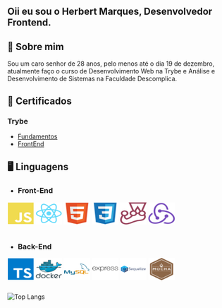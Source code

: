 ## Oii eu sou o Herbert Marques, Desenvolvedor Frontend.

## 💬 Sobre mim 

Sou um caro senhor de 28 anos, pelo menos até o dia 19 de dezembro, atualmente faço o curso de Desenvolvimento Web na Trybe e Análise e Desenvolvimento de Sistemas na Faculdade Descomplica. 
 
 ## 🌱 Certificados

### **Trybe**
* [Fundamentos](https://www.credential.net/5ed316ba-5054-45be-8949-d9d6ab6ecbbb#gs.3fsdcc)
* [FrontEnd](https://www.credential.net/5cf890d0-3468-49a6-85e7-3a5209d765c9#gs.3fsduo)

## 🖥️ Linguagens

* ### **Front-End**
<div style="display: inline_block">
  <img align="center" alt="Hebert-Js" height="50" width="60" src="https://raw.githubusercontent.com/devicons/devicon/master/icons/javascript/javascript-plain.svg">
  <img align="center" alt="Hebert-React" height="50" width="60" src="https://raw.githubusercontent.com/devicons/devicon/master/icons/react/react-original.svg">
  <img align="center" alt="Hebert-HTML" height="50" width="60" src="https://raw.githubusercontent.com/devicons/devicon/master/icons/html5/html5-original.svg">
  <img align="center" alt="Hebert-CSS" height="50" width="60" src="https://raw.githubusercontent.com/devicons/devicon/master/icons/css3/css3-original.svg">
  <img align="center" alt="Hebert-Jest" height="50" width="60" src="https://raw.githubusercontent.com/devicons/devicon/master/icons/jest/jest-plain.svg">
   <img align="center" alt="Hebert-Redux" height="50" width="60" src="https://raw.githubusercontent.com/devicons/devicon/master/icons/redux/redux-original.svg">
</div><br>


* ### **Back-End**
<div style='display: inline_block'>
  <img align="center" alt="Hebert-Ts" height="50" width="60" src="https://raw.githubusercontent.com/devicons/devicon/master/icons/typescript/typescript-plain.svg">
  <img align="center" alt="Hebert-Docker" height="50" width="60" src="https://raw.githubusercontent.com/devicons/devicon/master/icons/docker/docker-original-wordmark.svg">
  <img align="center" alt="Hebert-MySQL" height="50" width="60" src="https://raw.githubusercontent.com/devicons/devicon/master/icons/mysql/mysql-original-wordmark.svg">
  <img align="center" alt="Hebert-Express" height="50" width="60" src="https://raw.githubusercontent.com/devicons/devicon/master/icons/express/express-original-wordmark.svg">
  <img align="center" alt="Hebert-Sequelize" height="50" width="60" src="https://raw.githubusercontent.com/devicons/devicon/master/icons/sequelize/sequelize-original-wordmark.svg">
  <img align="center" alt="Hebert-Mocha" height="50" width="60" src="https://raw.githubusercontent.com/devicons/devicon/master/icons/mocha/mocha-plain.svg">
</div>

##

![Top Langs](https://github-readme-stats.vercel.app/api/top-langs/?username=herbertMarques&layout=compact)
